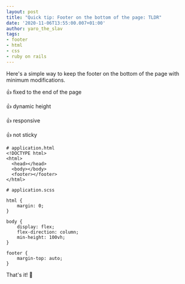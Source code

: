 ```yaml
---
layout: post
title: "Quick tip: Footer on the bottom of the page: TLDR"
date: '2020-11-06T13:55:00.007+01:00'
author: yaro_the_slav
tags: 
- footer
- html
- css
- ruby on rails
---
```


Here's a simple way to keep the footer on the bottom of the page with minimum modifications.

👍 fixed to the end of the page

👍 dynamic height

👍 responsive

👍 not sticky

```
# application.html
<!DOCTYPE html>
<html>
  <head></head>
  <body></body>
  <footer></footer>
</html>
```

```
# application.scss

html {
    margin: 0;
}

body {
    display: flex;
    flex-direction: column;
    min-height: 100vh;
}

footer {
    margin-top: auto;
}
```

That's it! 🤠
